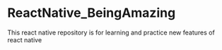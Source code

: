 # ReactNative_BeingAmazing
This react native repository is for learning and practice new features of react native
